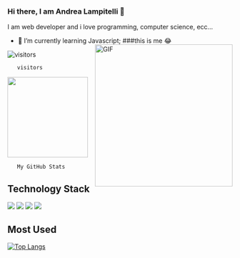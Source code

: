 ### Hi there, I am Andrea Lampitelli  👋
I am web developer and i love programming, computer science, ecc...

- 🚀 I’m currently learning Javascript;
###this is me :joy:<img align="right" alt="GIF" src="https://github.com/Gapur/Gapur/blob/master/coding.gif?raw=true" width="308" height="318" />

![visitors](https://visitor-badge.glitch.me/badge?page_id=page.id)

      

       visitors
      
 <img height="180em" src="https://github-readme-stats.vercel.app/api?username=andylampi&show_icons=true&hide_border=true&&count_private=true&include_all_commits=true" />
      

       My GitHub Stats
       
  
## Technology Stack
<img heigth="180" src="https://img.shields.io/badge/JavaScript-323330?style=for-the-badge&logo=javascript&logoColor=F7DF1E" />   <img heigth="180" src="https://img.shields.io/badge/Python-3776AB?style=for-the-badge&logo=python&logoColor=white" />   <img heigth="180" src="https://img.shields.io/badge/HTML5-E34F26?style=for-the-badge&logo=html5&logoColor=white" />   <img heigth="180" src="https://img.shields.io/badge/CSS3-1572B6?style=for-the-badge&logo=css3&logoColor=white" /> <br>
## Most Used
[![Top Langs](https://github-readme-stats.vercel.app/api/top-langs/?username=andylampi&layout=compact)](https://github.com/andylampi/github-readme-stats)

